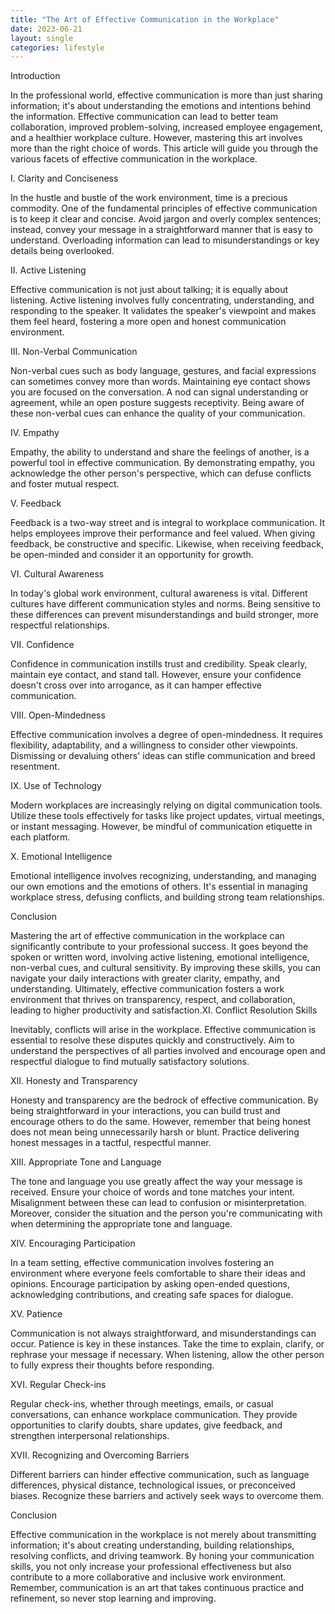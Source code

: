 ```yaml
---
title: "The Art of Effective Communication in the Workplace"
date: 2023-06-21
layout: single
categories: lifestyle
---
```

Introduction

In the professional world, effective communication is more than just sharing information; it's about understanding the emotions and intentions behind the information. Effective communication can lead to better team collaboration, improved problem-solving, increased employee engagement, and a healthier workplace culture. However, mastering this art involves more than the right choice of words. This article will guide you through the various facets of effective communication in the workplace.

I. Clarity and Conciseness

In the hustle and bustle of the work environment, time is a precious commodity. One of the fundamental principles of effective communication is to keep it clear and concise. Avoid jargon and overly complex sentences; instead, convey your message in a straightforward manner that is easy to understand. Overloading information can lead to misunderstandings or key details being overlooked.

II. Active Listening

Effective communication is not just about talking; it is equally about listening. Active listening involves fully concentrating, understanding, and responding to the speaker. It validates the speaker's viewpoint and makes them feel heard, fostering a more open and honest communication environment.

III. Non-Verbal Communication

Non-verbal cues such as body language, gestures, and facial expressions can sometimes convey more than words. Maintaining eye contact shows you are focused on the conversation. A nod can signal understanding or agreement, while an open posture suggests receptivity. Being aware of these non-verbal cues can enhance the quality of your communication.

IV. Empathy

Empathy, the ability to understand and share the feelings of another, is a powerful tool in effective communication. By demonstrating empathy, you acknowledge the other person's perspective, which can defuse conflicts and foster mutual respect.

V. Feedback

Feedback is a two-way street and is integral to workplace communication. It helps employees improve their performance and feel valued. When giving feedback, be constructive and specific. Likewise, when receiving feedback, be open-minded and consider it an opportunity for growth.

VI. Cultural Awareness

In today's global work environment, cultural awareness is vital. Different cultures have different communication styles and norms. Being sensitive to these differences can prevent misunderstandings and build stronger, more respectful relationships.

VII. Confidence

Confidence in communication instills trust and credibility. Speak clearly, maintain eye contact, and stand tall. However, ensure your confidence doesn't cross over into arrogance, as it can hamper effective communication.

VIII. Open-Mindedness

Effective communication involves a degree of open-mindedness. It requires flexibility, adaptability, and a willingness to consider other viewpoints. Dismissing or devaluing others' ideas can stifle communication and breed resentment.

IX. Use of Technology

Modern workplaces are increasingly relying on digital communication tools. Utilize these tools effectively for tasks like project updates, virtual meetings, or instant messaging. However, be mindful of communication etiquette in each platform.

X. Emotional Intelligence

Emotional intelligence involves recognizing, understanding, and managing our own emotions and the emotions of others. It's essential in managing workplace stress, defusing conflicts, and building strong team relationships.

Conclusion

Mastering the art of effective communication in the workplace can significantly contribute to your professional success. It goes beyond the spoken or written word, involving active listening, emotional intelligence, non-verbal cues, and cultural sensitivity. By improving these skills, you can navigate your daily interactions with greater clarity, empathy, and understanding. Ultimately, effective communication fosters a work environment that thrives on transparency, respect, and collaboration, leading to higher productivity and satisfaction.XI. Conflict Resolution Skills

Inevitably, conflicts will arise in the workplace. Effective communication is essential to resolve these disputes quickly and constructively. Aim to understand the perspectives of all parties involved and encourage open and respectful dialogue to find mutually satisfactory solutions.

XII. Honesty and Transparency

Honesty and transparency are the bedrock of effective communication. By being straightforward in your interactions, you can build trust and encourage others to do the same. However, remember that being honest does not mean being unnecessarily harsh or blunt. Practice delivering honest messages in a tactful, respectful manner.

XIII. Appropriate Tone and Language

The tone and language you use greatly affect the way your message is received. Ensure your choice of words and tone matches your intent. Misalignment between these can lead to confusion or misinterpretation. Moreover, consider the situation and the person you're communicating with when determining the appropriate tone and language.

XIV. Encouraging Participation

In a team setting, effective communication involves fostering an environment where everyone feels comfortable to share their ideas and opinions. Encourage participation by asking open-ended questions, acknowledging contributions, and creating safe spaces for dialogue.

XV. Patience

Communication is not always straightforward, and misunderstandings can occur. Patience is key in these instances. Take the time to explain, clarify, or rephrase your message if necessary. When listening, allow the other person to fully express their thoughts before responding.

XVI. Regular Check-ins

Regular check-ins, whether through meetings, emails, or casual conversations, can enhance workplace communication. They provide opportunities to clarify doubts, share updates, give feedback, and strengthen interpersonal relationships.

XVII. Recognizing and Overcoming Barriers

Different barriers can hinder effective communication, such as language differences, physical distance, technological issues, or preconceived biases. Recognize these barriers and actively seek ways to overcome them.

Conclusion

Effective communication in the workplace is not merely about transmitting information; it's about creating understanding, building relationships, resolving conflicts, and driving teamwork. By honing your communication skills, you not only increase your professional effectiveness but also contribute to a more collaborative and inclusive work environment. Remember, communication is an art that takes continuous practice and refinement, so never stop learning and improving.